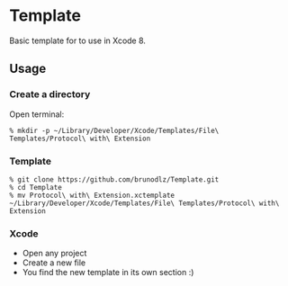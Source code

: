 # Template

Basic template for to use in Xcode 8.

## Usage

### Create a directory
Open terminal:
```
% mkdir -p ~/Library/Developer/Xcode/Templates/File\ Templates/Protocol\ with\ Extension
```
### Template

```
% git clone https://github.com/brunodlz/Template.git
% cd Template
% mv Protocol\ with\ Extension.xctemplate ~/Library/Developer/Xcode/Templates/File\ Templates/Protocol\ with\ Extension
```

### Xcode

* Open any project
* Create a new file
* You find the new template in its own section :)

